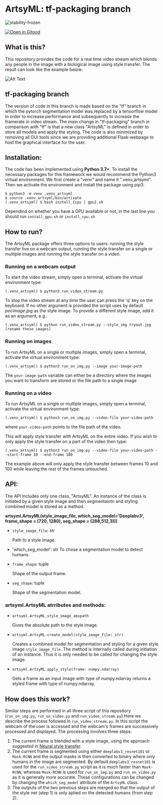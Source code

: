 # ArtsyML: tf-packaging branch

![stability-frozen](https://img.shields.io/badge/stability-locked-blue.svg)

[![Open in Gitpod](https://gitpod.io/button/open-in-gitpod.svg)](https://gitpod.io/#https://github.com/HelmholtzAI-Consultants-Munich/ArtsyML)


## What is this?

This repository provides the code for a real time video stream which blends any people in the image with a biological image using style transfer. The result can look like the example below:

![Alt Text](https://github.com/HelmholtzAI-Consultants-Munich/ArtsyML/blob/remotes/origin/tf-packaging/demo.gif)


## tf-packaging branch

The version of code in this branch is made based on the "tf" branch in which the pytorch segmentation model was replaced by a tensorflow model in order to increase performance and subsequently to increase the framerate in video stream. The main change in "tf-packaging" branch in comparison with "tf" is that a new class "ArtsyML" is defined in order to store all models and apply the styling. The code is also minimized by removing all GUI tools since we are providing additional Flask-webpage to host the graphical interface for the user.

## Installation:

The code has been implemented using **Python 3.7+**. To install the necessary packages for this framework we would recommend the Python3 virtual environment. We first create a "venv" and name it ".venv_artsyml". Then we activate the environment and install the package using pip3:


```console
$ python3 -m venv .venv_artsyml
$ source .venv_artsyml/bin/activate
(.venv_artsyml) $ bash install_{cpu | gpu}.sh
```

Dependind on whether you have a GPU available or not, in the last line you should run ```install_gpu.sh``` or ```install_cpu.sh```

## How to run?

The ArtsyML package offers three options to users: running the style transfer live on a webcam output, running the style transfer on a single or multiple images and running the style transfer on a video. 

### Running on a webcam output
To start the video stream, simply open a terminal, activate the virtual environment type:

```console
(.venv_artsyml) $ python3 run_video_stream.py
```

To stop the video stream at any time the user can press the 'q' key on the keyboard. If no other argument is provided the script uses by default _pocimage.jpg_ as the style image. To provide a different style image, add it as an argument, e.g.:

```console
(.venv_artsyml) $ python run_video_stream.py --style_img tryout.jpg [rename these images]
```
### Running on images
To run ArtsyML on a single or multiple images,  simply open a terminal, activate the virtual environment type:

```console
(.venv_artsyml) $ python3 run_on_img.py --image your-image-path
```

The ```your-image-path``` variable can either be a directory where the images you want to transform are stored or the file path to a single image


### Running on a video
To run ArtsyML on a single or multiple images,  simply open a terminal, activate the virtual environment type:

```console
(.venv_artsyml) $ python3 run_on_img.py --video-file your-video-path
```
where ```your-video-path``` points to the file path of the video.

This will apply style transfer with ArtsyML on the entire video. If you wish to only apply the style transfer on a part of the video then type:
```console
(.venv_artsyml) $ python3 run_on_img.py --video-file your-video-path --start-frame 10 --end-frame 100
```
The example above will only apply the style transfer between frames 10 and 100 while leaving the rest of the frames untouched.

## API:
The API includes only one class, "ArtsyML". An instance of the class is initiated by a given style image and then segmentaiotn and styling combined model is stored as a method.

**artsyml.ArtsyML(style_image_file, which_seg_model='Deeplabv3', frame_shape = (720, 1280), seg_shape = (288,512,3)))**

* `style_image_file`: str

    Path to a style image.
    
* 'which_seg_model': str
    To chose a segmentation model to detect humans.

* `frame_shape`: tuple

    Shape of the output frame.

* `seg_shape`: tuple

    Shape of the segmentation model.

### artsyml.ArtsyML atrributes and methods:

* `artsyml.ArtsyML.style_image_abspath`

    Gives the absolute path to the style image.

* `artsyml.ArtsyML.create_model(style_image_file: str)`

    Creates a combined model for segmentation and styling for a given style image `style_image_file`. The method is internally called during initiation of an instance. Thus it is only needed to be called for changing the style image.

* `artsyml.ArtsyML.apply_style(frame: numpy.ndarray)`

    Gets a frame as an input image with type of numpy.ndarray returns a styled frame with type of numpy.ndarray.


## How does this work?

Similar steps are performed in all three script of this repository (```run_on_img.py```, ```run_on_video.py``` and ```run_video_stream.py```).Here we describe the process followed in ```run_video_stream.py```. In this script the webcam of the user is accessed and the webcam's frames are successively processed and displayed. The processing involves three steps:

1. The current frame is blended with a style image, using the approach suggested in [Neural style transfer](https://www.tensorflow.org/tutorials/generative/style_transfer).
2. The current frame is segmented using either ```deeplabv3_resnet101``` or ```Mask-RCNN``` and the output masks is then converted to binary where only humans in the image are segmented. By default ```deeplabv3_resnet101``` is used for the ```run_video_stream.py``` script as it is much faster than ```Mask-RCNN```, whereas ```Mask-RCNN``` is used for ```run_on_img.py``` and ```run_on_video.py``` as it is generally more accurate. These configurations can be changed by changing the ```which_seg_model``` attribute of the ```ArtsyML``` class.
3. The outputs of the two previous steps are merged so that the output of the style net (step 1) is only aplied on the detected humans (from step 2). 

